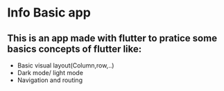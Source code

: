 
# Info Basic app

## This is an app made with flutter to pratice some basics concepts of flutter like:
- Basic visual layout(Column,row,..)
- Dark mode/ light mode
- Navigation and routing

